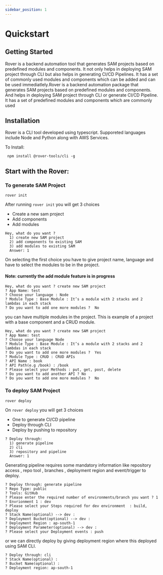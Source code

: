```yaml
---
sidebar_position: 1
---
```

# Quickstart

## Getting Started

Rover is a backend automation tool that generates SAM projects based on predefined modules and components. It not only helps in deploying SAM project through CLI but also helps in generating CI/CD Pipelines. It has a set of commonly used modules and components which can be added and can be used immediatlely.Rover is a backend automation package that generates SAM projects based on predefined modules and components. And helps in deploying  SAM project through CLI or generate CI/CD Pipeline. It has a set of predefined modules and components which are commonly used

## Installation

Rover is a CLI tool developed using typescript. Supporeted languages include Node and Python  along with AWS Services.

To Install:

```shell
 npm install @rover-tools/cli -g
```

## Start with the Rover:

### To generate SAM Project

```shell
rover init
```

After running `rover init`  you will get 3 choices
  * Create a new sam project
  * Add components 
  * Add modules 

```shell
Hey, what do you want ? 
  1) create new SAM project
  2) add components to existing SAM
  3) add modules to existing SAM
  Answer: 1
```

On selecting the first choice you have to give project name, language  and have to select the modules to be in the project.

#### Note: currently the add module feature is in progress

```shell
Hey, what do you want ? create new SAM project
? App Name: test
? Choose your language : Node
? Module Type : Base Module : It’s a module with 2 stacks and 2 lambdas in each stack 
? Do you want to add one more modules ?  No

```

you can have multiple modules in the project.
This is example of a project with a base component and a CRUD module.

```shell
Hey, what do you want ? create new SAM project
? App Name: test
? Choose your language Node
? Module Type : Base Module : It’s a module with 2 stacks and 2 lambdas in each stack 
? Do you want to add one more modules ?  Yes
? Module Type : CRUD : CRUD APIs
? API Name : book
? API Path(e.g /book) : /book
? Please select your Methods : put, get, post, delete
? Do you want to add another API ? No
? Do you want to add one more modules ?  No
```

### To deploy SAM Project

```shell
rover deploy
```

On `rover deploy` you will get 3 choices

* One to generate CI/CD pipeline
* Deploy through CLI
* Deploy by pushing to repository

```shell
? Deploy through: 
  1) generate pipeline
  2) cli
  3) repository and pipeline
  Answer: 1

```

Generating pipeline requires some mandatory information like repository access , repo tool , branches  , deployment region and event/trigger to deploy.

```shell
? Deploy through: generate pipeline
? Repo Type: public
? Tools: GitHub
? Please enter the required number of environments/branch you want ? 1
? Envrionment 1 : dev
? Please select your Steps required for dev environment  : build, deploy
? Stack Name(optional) --> dev : 
? Deployment Bucket(optional) --> dev : 
? Deployment Region : ap-south-1
? Deployment Parameter(optional) --> dev : 
? Please select your Deployment events : push
```

or we can directly deploy by giving deployment region where this deployed using SAM CLI.

```shell
? Deploy through: cli
? Stack Name(optional) : 
? Bucket Name(optional) : 
? Deployment region: ap-south-1
```

